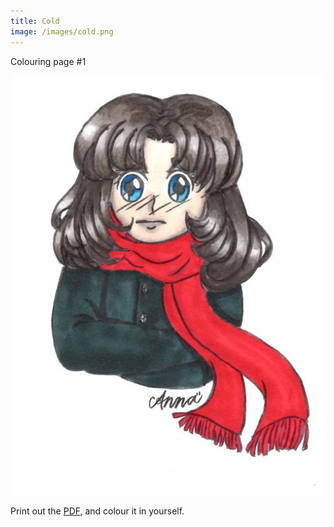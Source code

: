 ```yaml
---
title: Cold
image: /images/cold.png
---
```

Colouring page #1

![cold]

Print out the [PDF], and colour it in yourself.

[cold]: /images/cold.png
[PDF]: /images/cold.pdf

